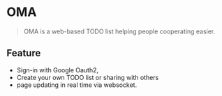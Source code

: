 # OMA 
> OMA is a web-based TODO list helping people cooperating easier.
## Feature
* Sign-in with Google Oauth2,
* Create your own TODO list or sharing with others 
* page updating in real time via websocket.